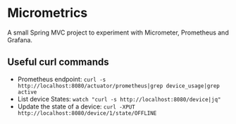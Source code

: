# Micrometrics

A small Spring MVC project to experiment with Micrometer, Prometheus and Grafana.

## Useful curl commands

* Prometheus endpoint: 
`curl -s http://localhost:8080/actuator/prometheus|grep device_usage|grep active`
* List device States: `watch "curl -s http://localhost:8080/device|jq"`
* Update the state of a device: `curl -XPUT http://localhost:8080/device/1/state/OFFLINE`